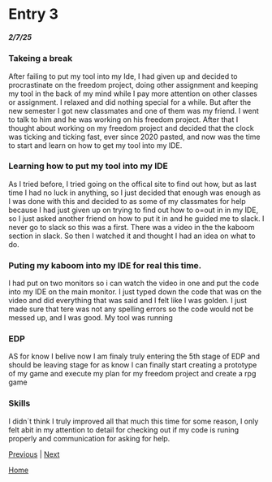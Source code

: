 # Entry 3
##### 2/7/25

### Takeing a break

  After failing to put my tool into my Ide, I had given up and decided to procrastinate on the freedom project, doing other assignment and keeping my tool in the back of my mind while I pay more attention on other classes or assignment. I relaxed and did nothing special for a while. But after the new semester I got new classmates and one of them was my friend. I went to talk to him and he was working on his freedom project. After that I thought about working on my freedom project and decided that the clock was ticking and ticking fast, ever since 2020 pasted, and now was the time to start and learn on how to get my tool into my IDE.

### Learning how to put my tool into my IDE

  As I tried before, I tried going on the offical site to find out how, but as last time I had no luck in anything, so I just decided that enough was enough as I was done with this and decided to as some of my classmates for help because I had just given up on trying to find out how to o=out in in my IDE, so I just asked another friend on how to put it in and he guided me to slack. I never go to slack so this was a first. There was a video in the the kaboom section in slack. So then I watched it and thought I had an idea on what to do.

### Puting my kaboom into my IDE for real this time.

  I had put on two monitors so i can watch the video in one and put the code into my IDE on the main monitor. I just typed down the code that was on the video and did everything that was said and I felt like I was golden. I just made sure that tere was not any spelling errors so the code would not be messed up, and I was good. My tool was running

  ### EDP


  AS for know I belive now I am finaly truly entering the 5th stage of EDP and should be leaving stage for as know I can finally start creating a prototype of my game and execute my plan for my freedom project and create a rpg game

  ### Skills

  I didn´t think I truly improved all that much this time for some reason, I only felt abit in my attention to detail for checking out if my code is runing properly and communication for asking for help.
  

[Previous](entry02.md) | [Next](entry04.md)

[Home](../README.md)
